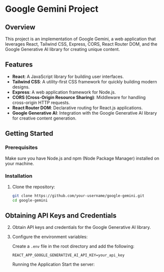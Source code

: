 # Google Gemini Project

## Overview

This project is an implementation of Google Gemini, a web application that leverages React, Tailwind CSS, Express, CORS, React Router DOM, and the Google Generative AI library for creating unique content.

## Features

- **React**: A JavaScript library for building user interfaces.
- **Tailwind CSS**: A utility-first CSS framework for quickly building modern designs.
- **Express**: A web application framework for Node.js.
- **CORS (Cross-Origin Resource Sharing)**: Middleware for handling cross-origin HTTP requests.
- **React Router DOM**: Declarative routing for React.js applications.
- **Google Generative AI**: Integration with the Google Generative AI library for creative content generation.

## Getting Started

### Prerequisites

Make sure you have Node.js and npm (Node Package Manager) installed on your machine.

### Installation

1. Clone the repository:

   ```bash
   git clone https://github.com/your-username/google-gemini.git
   cd google-gemini
   ```

## Obtaining API Keys and Credentials

2. Obtain API keys and credentials for the Google Generative AI library.

3. Configure the environment variables:

   Create a `.env` file in the root directory and add the following:

   ```env
   REACT_APP_GOOGLE_GENERATIVE_AI_API_KEY=your_api_key
   ```

   Running the Application
   Start the server:
